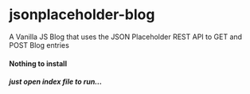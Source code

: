 # jsonplaceholder-blog
A Vanilla JS Blog that uses the JSON Placeholder REST API to GET and POST Blog entries

#### Nothing to install
##### just open index file to run...
